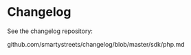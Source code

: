 # Changelog

See the changelog repository:

github.com/smartystreets/changelog/blob/master/sdk/php.md